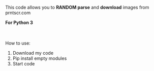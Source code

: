 This code allows you to <b>RANDOM parse</b> and <b>download</b> images from prntscr.com <br>

<b>For Python 3</b>

<br><br>
How to use: <br>
1. Download my code <br>
2. Pip install empty modules  <br>
3. Start code
